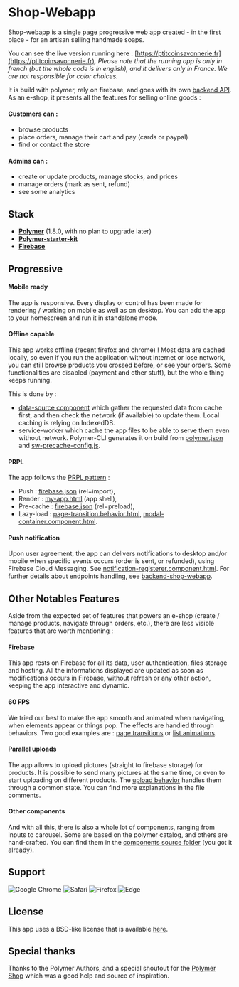 # Shop-Webapp

Shop-webapp is a single page progressive web app created - in the first place - for an artisan selling handmade soaps.

You can see the live version running here : [https://ptitcoinsavonnerie.fr](https://ptitcoinsavonnerie.fr).
*Please note that the running app is only in french (but the whole code is in english), and it delivers only in France.*
*We are not responsible for color choices.*

It is build with polymer, rely on firebase, and goes with its own [backend API](https://github.com/cursed-duo/backend-shop-webapp).
As an e-shop, it presents all the features for selling online goods :

#### Customers can :
- browse products
- place orders, manage their cart and pay (cards or paypal)
- find or contact the store

#### Admins can :
- create or update products, manage stocks, and prices
- manage orders (mark as sent, refund)
- see some analytics

## Stack

* [**Polymer**](https://www.polymer-project.org/1.0/) (1.8.0, with no plan to upgrade later)
* [**Polymer-starter-kit**](https://developers.google.com/web/tools/polymer-starter-kit/)
* [**Firebase**](https://firebase.google.com/)

## Progressive

#### Mobile ready

The app is responsive. Every display or control has been made for rendering / working on mobile as well as on desktop. You can add the app to your homescreen and run it in standalone mode.

#### Offline capable

This app works offline (recent firefox and chrome) ! Most data are cached locally, so even if you run the application without internet or lose network, you can still browse products you crossed before, or see your orders. Some functionalities are disabled (payment and other stuff), but the whole thing keeps running.

This is done by :
- [data-source component](https://github.com/cursed-duo/shop-webapp/blob/master/src/components/data-source.component.html) which gather the requested data from cache first, and then check the network (if available) to update them. Local caching is relying on IndexedDB.
- service-worker which cache the app files to be able to serve them even without network. Polymer-CLI generates it on build from [polymer.json](https://github.com/cursed-duo/shop-webapp/blob/master/polymer.json) and [sw-precache-config.js](https://github.com/cursed-duo/shop-webapp/blob/master/sw-precache-config.js).

#### PRPL

The app follows the [PRPL pattern](https://developers.google.com/web/fundamentals/performance/prpl-pattern/) :
- Push : [firebase.json](https://github.com/cursed-duo/shop-webapp/blob/master/firebase.json) (rel=import),
- Render : [my-app.html](https://github.com/cursed-duo/shop-webapp/blob/master/src/my-app.html) (app shell),
- Pre-cache : [firebase.json](https://github.com/cursed-duo/shop-webapp/blob/master/firebase.json) (rel=preload),
- Lazy-load : [page-transition.behavior.html](https://github.com/cursed-duo/shop-webapp/blob/master/src/behaviors/page-transition.behavior.html), [modal-container.component.html](https://github.com/cursed-duo/shop-webapp/blob/master/src/components/modal-container.component.html).

#### Push notification

Upon user agreement, the app can delivers notifications to desktop and/or mobile when specific events occurs (order is sent, or refunded), using Firebase Cloud Messaging. See [notification-registerer.component.html](https://github.com/cursed-duo/shop-webapp/blob/master/src/components/notification-registerer.component.html).
For further details about endpoints handling, see [backend-shop-webapp](https://github.com/cursed-duo/backend-shop-webapp).

## Other Notables Features

Aside from the expected set of features that powers an e-shop (create / manage products, navigate through orders, etc.), there are less visible features that are worth mentioning :

#### Firebase

This app rests on Firebase for all its data, user authentication, files storage and hosting. All the informations displayed are updated as soon as modifications occurs in Firebase, without refresh or any other action, keeping the app interactive and dynamic.

#### 60 FPS

We tried our best to make the app smooth and animated when navigating, when elements appear or things pop. The effects are handled through behaviors. Two good examples are : [page transitions](https://github.com/cursed-duo/shop-webapp/blob/master/src/behaviors/page-transition.behavior.html) or [list animations](https://github.com/cursed-duo/shop-webapp/blob/master/src/behaviors/list-animation.behavior.html).

#### Parallel uploads
The app allows to upload pictures (straight to firebase storage) for products. It is possible to send many pictures at the same time, or even to start uploading on different products. The [upload behavior](https://github.com/cursed-duo/shop-webapp/blob/master/src/behaviors/upload.behavior.html) handles them through a common state. You can find more explanations in the file comments.

#### Other components
And with all this, there is also a whole lot of components, ranging from inputs to carousel. Some are based on the polymer catalog, and others are hand-crafted. You can find them in the [components source folder](https://github.com/cursed-duo/shop-webapp/tree/master/src/components) (you got it already).

## Support

![Google Chrome][logo_chrome] ![Safari][logo_safari] ![Firefox][logo_firefox] ![Edge][logo_edge]

## License

This app uses a BSD-like license that is available [here](https://github.com/cursed-duo/shop-webapp/blob/master/license.txt).

## Special thanks

Thanks to the Polymer Authors, and a special shoutout for the [Polymer Shop](https://github.com/Polymer/shop) which was a good help and source of inspiration.

[logo_chrome]: https://firebasestorage.googleapis.com/v0/b/savon-1df9a.appspot.com/o/internal%2Fchrome_64x64.png?alt=media&token=e5fe8e0c-b136-46b1-9b94-0dc39c2d10c5 "Google chrome"
[logo_safari]: https://firebasestorage.googleapis.com/v0/b/savon-1df9a.appspot.com/o/internal%2Fsafari_64x64.png?alt=media&token=50839dd0-2fe2-4d41-be25-a44889d6a78f "Safari"
[logo_firefox]: https://firebasestorage.googleapis.com/v0/b/savon-1df9a.appspot.com/o/internal%2Ffirefox_64x64.png?alt=media&token=c2a20811-8257-404a-8b16-d1c19e7adf27 "Firefox"
[logo_edge]: https://firebasestorage.googleapis.com/v0/b/savon-1df9a.appspot.com/o/internal%2Fedge_64x64.png?alt=media&token=32c863a5-595a-4eab-9fa5-2382fc4d5a4b "Edge"
